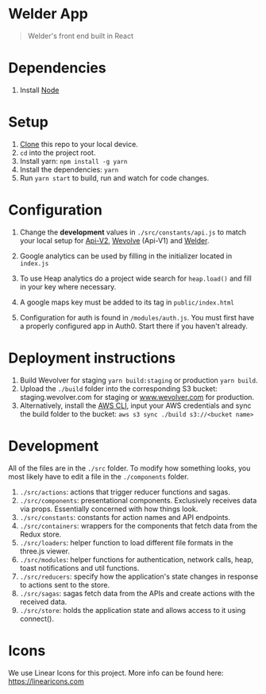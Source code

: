 # Welder App

> Welder's front end built in React

# Dependencies

1. Install [Node](https://nodejs.org/en/download/package-manager/)

# Setup

1. [Clone](https://help.github.com/articles/cloning-a-repository/) this repo to your local device.
2. `cd` into the project root.
3. Install yarn: `npm install -g yarn`
4. Install the dependencies: `yarn`
5. Run `yarn start` to build, run and watch for code changes.

# Configuration

1. Change the **development** values in `./src/constants/api.js` to match your local setup for [Api-V2](https://bitbucket.org/wevolver/api-v2/src/master/), [Wevolve](https://bitbucket.org/wevolver/wevolve/src/master/) (Api-V1) and [Welder](https://github.com/Wevolver/Welder).

2. Google analytics can be used by filling in the initializer located in `index.js`
3. To use Heap analytics do a project wide search for `heap.load()` and fill in your key where necessary.
4. A google maps key must be added to its tag in `public/index.html`
5. Configuration for auth is found in `/modules/auth.js`. You must first have a properly configured app in Auth0. Start there if you haven't already.

# Deployment instructions

1. Build Wevolver for staging `yarn build:staging` or production `yarn build`.
2. Upload the `./build` folder into the corresponding S3 bucket: staging.wevolver.com for staging or www.wevolver.com for production.
3. Alternatively, install the [AWS CLI](https://docs.aws.amazon.com/cli/latest/userguide/installing.html), input your AWS credentials and sync the build folder to the bucket: `aws s3 sync ./build s3://<bucket name>`

# Development

All of the files are in the `./src` folder. To modify how something looks, you most likely have to edit a file in the `./components` folder.

1. `./src/actions`: actions that trigger reducer functions and sagas.
2. `./src/components`: presentational components. Exclusively receives data via props. Essentially concerned with how things look.
3. `./src/constants`: constants for action names and API endpoints.
4. `./src/containers`: wrappers for the components that fetch data from the Redux store.
5. `./src/loaders`: helper function to load different file formats in the three.js viewer.
6. `./src/modules`: helper functions for authentication, network calls, heap, toast notifications and util functions.
7. `./src/reducers`: specify how the application's state changes in response to actions sent to the store.
8. `./src/sagas`: sagas fetch data from the APIs and create actions with the received data.
9. `./src/store`: holds the application state and allows access to it using connect().

# Icons

We use Linear Icons for this project. More info can be found here: https://linearicons.com
